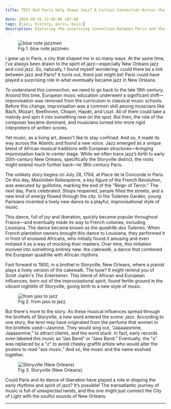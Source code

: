 ```yaml
---
title: TEST Did Paris Help Shape Jazz? A Curious Connection Across the Atlantic

date: 2024-09-26 23:04:00 +07:00
tags: [jazz, history, paris, music]
description: Exploring the surprising connection between Paris and the birth of jazz in New Orleans.
---
```


<figure>
<img src="/apa-itu-shell/shell.png" alt="blue note jazzmen">
<figcaption>Fig 1. blue note jazzmen.</figcaption>
</figure>

I grew up in Paris, a city that shaped me in so many ways. At the same time, I’ve always been drawn to the spirit of jazz—especially New Orleans jazz and cool jazz. So, naturally, I found myself wondering: could there be a link between jazz and Paris? It turns out, there just might be! Paris could have played a surprising role in what eventually became jazz in New Orleans.

To understand this connection, we need to go back to the late 19th century. Around this time, European music education underwent a significant shift—improvisation was removed from the curriculum in classical music schools. Before this change, improvisation was a common skill among musicians like Bach, Mozart, Beethoven, Chopin, Haydn, and Liszt. All of them could take a melody and spin it into something new on the spot. But then, the role of the composer became dominant, and musicians turned into more rigid interpreters of written scores.

Yet music, as a living art, doesn't like to stay confined. And so, it made its way across the Atlantic and found a new voice. Jazz emerged as a unique blend of African musical traditions with European structures—bringing improvisation back to center stage. While we often trace jazz’s birth to early 20th-century New Orleans, specifically the Storyville district, the roots might extend much further back—to 18th-century Paris.

The unlikely story begins on July 28, 1794, at Place de la Concorde in Paris. On this day, Maximilien Robespierre, a key figure of the French Revolution, was executed by guillotine, marking the end of the "Reign of Terror." The next day, Paris celebrated. Shops reopened, people filled the streets, and a new kind of energy flowed through the city. In the Tuileries Garden, young Parisians invented a lively new dance to a playful, improvisational style of music.

This dance, full of joy and liberation, quickly became popular throughout France—and eventually made its way to French colonies, including Louisiana. The dance became known as the *quadrille des Tuileries*. When French plantation owners brought this dance to Louisiana, they performed it in front of enslaved Africans, who initially found it amusing and even imitated it as a way of mocking their masters. Over time, this imitation evolved into something entirely new: the *cakewalk*, a dance that combined the European quadrille with African rhythms.

Fast forward to 1900, in a brothel in Storyville, New Orleans, where a pianist plays a lively version of the cakewalk. The tune? It might remind you of Scott Joplin's *The Entertainer*. This blend of African and European influences, born out of the improvisational spirit, found fertile ground in the vibrant nightlife of Storyville, giving birth to a new style of music.

<figure>
<img src="/apa-itu-shell/from_jass_to_jazz.png" alt="from jass to jazz">
<figcaption>Fig 2. from jass to jazz.</figcaption>
</figure>

But there's more to the story. As these musical influences spread through the brothels of Storyville, a new word entered the scene: *jazz*. According to one story, the term may have originated from the perfume that women in the brothels used—Jasmine. They would sing out, “Jaaaaasmine, Jaaaasmine,” to attract clients, and the word stuck. In fact, early records even labeled this music as “Jas Band” or “Jass Band.” Eventually, the "s" was replaced by a "z" to avoid cheeky graffiti artists who would alter the posters to read “ass music.” And so, the music and the name evolved together.

<figure>
<img src="/apa-itu-shell/new_orleans_storyville.png" alt="Storyville (New Orleans)">
<figcaption>Fig 3. Storyville (New Orleans).</figcaption>
</figure>

Could Paris and its dance of liberation have played a role in shaping the early rhythms and spirit of jazz? It’s possible! The transatlantic journey of music is full of unexpected twists, and this one might just connect the City of Light with the soulful sounds of New Orleans.

---

